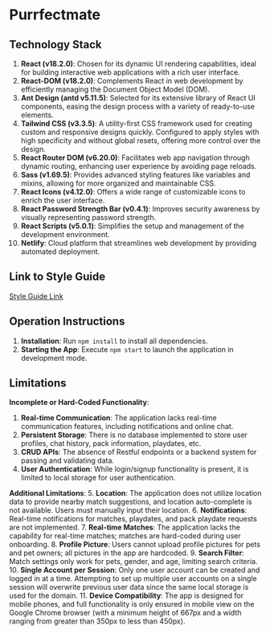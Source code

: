 # Purrfectmate

## Technology Stack

1. **React (v18.2.0)**: Chosen for its dynamic UI rendering capabilities, ideal for building interactive web applications with a rich user interface.
2. **React-DOM (v18.2.0)**: Complements React in web development by efficiently managing the Document Object Model (DOM).
3. **Ant Design (antd v5.11.5)**: Selected for its extensive library of React UI components, easing the design process with a variety of ready-to-use elements.
4. **Tailwind CSS (v3.3.5)**: A utility-first CSS framework used for creating custom and responsive designs quickly. Configured to apply styles with high specificity and without global resets, offering more control over the design.
5. **React Router DOM (v6.20.0)**: Facilitates web app navigation through dynamic routing, enhancing user experience by avoiding page reloads.
6. **Sass (v1.69.5)**: Provides advanced styling features like variables and mixins, allowing for more organized and maintainable CSS.
7. **React Icons (v4.12.0)**: Offers a wide range of customizable icons to enrich the user interface.
8. **React Password Strength Bar (v0.4.1)**: Improves security awareness by visually representing password strength.
10. **React Scripts (v5.0.1)**: Simplifies the setup and management of the development environment.
12. **Netlify**: Cloud platform that streamlines web development by providing automated deployment.

## Link to Style Guide

[Style Guide Link](https://purrfectmate.netlify.app/styleguide)

## Operation Instructions

1. **Installation**: Run `npm install` to install all dependencies.
2. **Starting the App**: Execute `npm start` to launch the application in development mode.

## Limitations

**Incomplete or Hard-Coded Functionality**:
1. **Real-time Communication**: The application lacks real-time communication features, including notifications and online chat.
2. **Persistent Storage**: There is no database implemented to store user profiles, chat history, pack information, playdates, etc.
3. **CRUD APIs**: The absence of Restful endpoints or a backend system for passing and validating data.
4. **User Authentication**: While login/signup functionality is present, it is limited to local storage for user authentication.

**Additional Limitations**:
5. **Location**: The application does not utilize location data to provide nearby match suggestions, and location auto-complete is not available. Users must manually input their location.
6. **Notifications**: Real-time notifications for matches, playdates, and pack playdate requests are not implemented.
7. **Real-time Matches**: The application lacks the capability for real-time matches; matches are hard-coded during user onboarding.
8. **Profile Picture**: Users cannot upload profile pictures for pets and pet owners; all pictures in the app are hardcoded.
9. **Search Filter**: Match settings only work for pets, gender, and age, limiting search criteria.
10. **Single Account per Session**: Only one user account can be created and logged in at a time. Attempting to set up multiple user accounts on a single session will overwrite previous user data since the same local storage is used for the domain.
11. **Device Compatibility**: The app is designed for mobile phones, and full functionality is only ensured in mobile view on the Google Chrome browser (with a minimum height of 667px and a width ranging from greater than 350px to less than 450px).